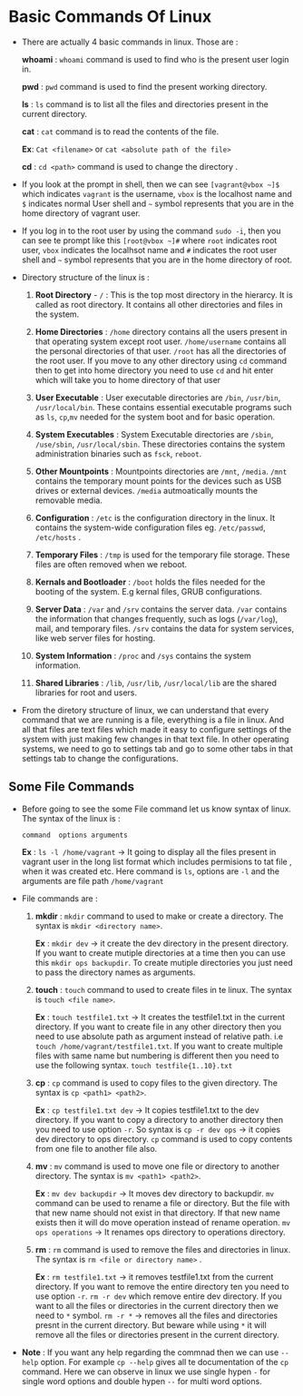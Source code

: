 # Basic Commands Of Linux

- There are actually 4 basic commands in linux. Those are :

  **whoami** : `whoami` command is used to find who is the present user login in.

  **pwd** : `pwd` command is used to find the present working directory.

  **ls** : `ls` command is to list all the files and directories present in the current directory.

  **cat** : `cat` command is to read the contents of the file.

  <b>Ex</b>: `Cat <filename>`  or `cat <absolute path of the file>`

  **cd** : `cd <path>` command is used to change the directory .

- If you look at the prompt in shell, then we can see  `[vagrant@vbox ~]$` which indicates `vagrant` is the username, `vbox` is the localhost name and `$` indicates normal User shell and `~` symbol represents that you are in the home directory of vagrant user.

- If you log in to the root user by using the command `sudo -i`, then you can see te prompt like this `[root@vbox ~]#` where `root` indicates root user, `vbox` indicates the localhsot name and `#` indicates the root user shell and `~` symbol represents that you are in the home directory of root.

- Directory structure of the linux is :

  1) **Root Directory** - `/` : This is the top most directory in the hierarcy. It is called as root directory. It contains all other directories and files in the system. 

  2) **Home Directories** : `/home` directory contains all the users present in that operating system except root user. `/home/username` contains all the personal directories of that user. `/root` has all the directories of the root user. If you move to any other directory using `cd` command then to get into home directory you need to use `cd` and hit enter which will take you to home directory of that user

  3) **User Executable** : User executable directories are `/bin`, `/usr/bin`, `/usr/local/bin`. These contains essential executable programs such as `ls`, `cp`,`mv` needed for the system boot and for basic operation.

  4) **System Executables** : System Executable directories are `/sbin`, `/use/sbin`, `/usr/local/sbin`. These directories contains the system administration binaries such as `fsck`, `reboot`.

  5) **Other Mountpoints** : Mountpoints directories are `/mnt`, `/media`. `/mnt` contains the temporary mount points for the devices such as USB drives or external devices. `/media` autmoatically mounts the removable media.

  6) **Configuration** : `/etc` is the configuration directory in the linux. It contains the system-wide configuration files eg. `/etc/passwd`, `/etc/hosts` .

  7) **Temporary Files** : `/tmp` is used for the temporary file storage. These files are often removed when we  reboot.

  8) **Kernals and Bootloader** : `/boot` holds the files needed for the booting of the system. E.g kernal files, GRUB configurations.

  9) **Server Data** : `/var` and `/srv` contains the server data. `/var` contains the information that changes frequently, such as logs (`/var/log`), mail, and temporary files. `/srv` contains the data for system services, like web server files for hosting.

  10) **System Information** : `/proc` and `/sys` contains the system information.

  11) **Shared Libraries** : `/lib`, `/usr/lib`, `/usr/local/lib` are the shared libraries for root and users.

- From the diretory structure of linux, we can understand that every command that we are running is a file, everything is a file in linux. And all that files are text files which made it easy to configure settings of the system with just making few changes in that text file. In other operating systems, we need to go to settings tab and go to some other tabs in that settings tab to change the configurations.

## Some File Commands

- Before going to see the some File command let us know syntax of linux. The syntax of the linux is :

  `command  options arguments`

  **Ex** : `ls -l /home/vagrant` -> It going to display all the files present in vagrant user in the long list format which includes permisions to tat file , when it was created etc. Here command is `ls`, options are `-l` and the arguments are file path `/home/vagrant`

- File commands are :

  1) **mkdir** : `mkdir` command to used to make or create a directory. The syntax is `mkdir <directory name>`.

     **Ex** : `mkdir dev`  -> it create the dev directory in the present directory. If you want to create mutiple directories at a time then you can use this `mkdir ops backupdir`. To create mutiple directories you just need to pass the directory names as arguments.

  2) **touch** : `touch` command to used to create files in te linux. The syntax is `touch <file name>`.

     **Ex** : `touch testfile1.txt` -> It creates the testfile1.txt in the current directory. If you want to create file in any other directory then you need to use absolute path as argument instead of relative path. i.e `touch /home/vagrant/testfile1.txt`. If you want to create multiple files with same name but numbering is different then you need to use the following syntax. `touch testfile{1..10}.txt`

  3) **cp** : `cp` command is used to copy files  to the given directory. The syntax is `cp <path1> <path2>`. 

     **Ex** : `cp testfile1.txt dev` -> It copies testfile1.txt to the dev directory. If you want to copy a directory to another directory then you need to use option `-r`. So syntax is `cp -r dev ops` -> it copies dev directory to ops directory. `cp` command is used to copy contents from one file to another file also.

  4) **mv** : `mv` command is used to move one file or directory to another directory. The syntax is `mv <path1> <path2>`.

     **Ex** : `mv dev backupdir` -> It moves dev directory to backupdir. `mv` command can be used to rename a file or directory. But the file with that new name should not exist in that directory. If that new name exists then it will do move operation instead of rename operation. `mv ops operations` -> It renames ops directory to operations directory.

  5) **rm** : `rm` command is used to remove the files and directories in linux. The syntax is `rm <file or directory name>` .

     **Ex** : `rm testfile1.txt` -> it removes testfile1.txt from the current directory. If you want to remove the entire directory ten you need to use option `-r`. `rm -r dev` which remove entire dev directory. If you want to all the files or directories in the current directory then we need to `*` symbol. `rm -r *` -> removes all the files and directories presnt in the current directory. But beware while using `*` it will remove all the files or directories present in the current directory.

 - **Note** : If you want any help regarding the commnad then we can use `--help` option. For example `cp --help` gives all te documentation of the `cp` command. Here we can observe in linux we use single hypen `-` for single word options and double hypen `--` for multi word options.